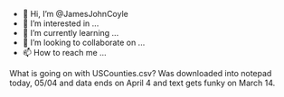 - 👋 Hi, I’m @JamesJohnCoyle
- 👀 I’m interested in ...
- 🌱 I’m currently learning ...
- 💞️ I’m looking to collaborate on ...
- 📫 How to reach me ...

<!---
JamesJohnCoyle/JamesJohnCoyle is a ✨ special ✨ repository because its `README.md` (this file) appears on your GitHub profile.
You can click the Preview link to take a look at your changes.
--->What is going on with USCounties.csv? Was downloaded into notepad today, 05/04 and data ends on April 4 and text gets funky on March 14.
